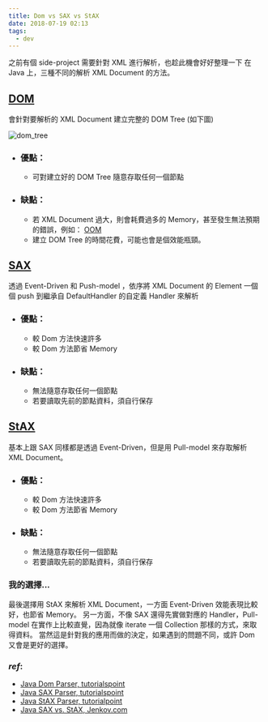 ```yaml
---
title: Dom vs SAX vs StAX
date: 2018-07-19 02:13
tags: 
  - dev
---
```


之前有個 side-project 需要針對 XML 進行解析，也趁此機會好好整理一下
在 Java 上，三種不同的解析 XML Document 的方法。


## [DOM](https://en.wikipedia.org/wiki/Document_Object_Model)
會針對要解析的 XML Document 建立完整的 DOM Tree (如下圖)

 ![dom_tree](https://upload.wikimedia.org/wikipedia/commons/5/5a/DOM-model.svg)

 * ### 優點：
   * 可對建立好的 DOM Tree 隨意存取任何一個節點
 * ### 缺點：
   * 若 XML Document 過大，則會耗費過多的 Memory，甚至發生無法預期的錯誤，例如： [OOM](https://en.wikipedia.org/wiki/Out_of_memory)
   * 建立 DOM Tree 的時間花費，可能也會是個效能瓶頸。

## [SAX](https://en.wikipedia.org/wiki/Simple_API_for_XML)
透過 Event-Driven 和 Push-model ，依序將 XML Document 的 Element 一個個 push 到繼承自 DefaultHandler 的自定義 Handler 來解析
 * ### 優點：
    * 較 Dom 方法快速許多
    * 較 Dom 方法節省 Memory

 * ### 缺點：
    * 無法隨意存取任何一個節點
    * 若要讀取先前的節點資料，須自行保存

## [StAX](https://en.wikipedia.org/wiki/StAX)
基本上跟 SAX 同樣都是透過 Event-Driven，但是用 Pull-model 來存取解析 XML Document。

 * ### 優點：
    * 較 Dom 方法快速許多
    * 較 Dom 方法節省 Memory

 * ### 缺點：
    * 無法隨意存取任何一個節點
    * 若要讀取先前的節點資料，須自行保存

### 我的選擇...
最後選擇用 StAX 來解析 XML Document，一方面 Event-Driven 效能表現比較好，也節省 Memory。 另一方面，不像 SAX 還得先實做對應的 Handler，Pull-model 在實作上比較直覺，因為就像 iterate 一個 Collection 那樣的方式，來取得資料。 當然這是針對我的應用而做的決定，如果遇到的問題不同，或許 Dom 又會是更好的選擇。

### _ref_:
* [Java Dom Parser, tutorialspoint](https://www.tutorialspoint.com/java_xml/java_dom_parser.htm)
* [Java SAX Parser, tutorialspoint](https://www.tutorialspoint.com/java_xml/java_sax_parser.htm)
* [Java StAX Parser, tutorialpoint](https://www.tutorialspoint.com/java_xml/java_stax_parser.htm)
* [Java SAX vs. StAX, Jenkov.com](http://tutorials.jenkov.com/java-xml/sax-vs-stax.html)
